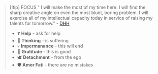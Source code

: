 > [!tip] FOCUS
> " I will make the most of my time here. I will find the sharp creative angle on even the most blunt, boring problem. I will exercise all of my intellectual capacity today in service of raising my talents for tomorrow." - [DHH](https://world.hey.com/dhh/the-compounding-seeds-of-creativity-e7e212c0)
> * ❓ **Help** - ask for help
> * 🤔 **Thinking** - is suffering
> * 💀 **Impermanance** - this will end
> * 🙏 **Gratitude** - this is good
> * 🕊️ **Detachment** - from the ego
> * 🛡️ **Amor Fati** - there are no mistakes
